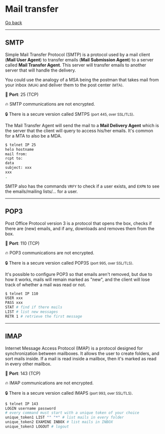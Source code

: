 # Mail transfer

[Go back](../index.md)

<hr class="sep-both">

## SMTP

<div class="row row-cols-md-2"><div>

Simple Mail Transfer Protocol (SMTP) is a protocol used by a mail client (**Mail User Agent**) to transfer emails (**Mail Submission Agent**) to a server called **Mail Transfer Agent**. This server will transfer emails to another server that will handle the delivery.

You could use the analogy of a MSA being the postman that takes mail from your inbox <small>(MUA)</small> and deliver them to the post center <small>(MTA)</small>.

🐊️ **Port**: 25 (TCP)

🔥 SMTP communications are not encrypted.

🔒 There is a secure version called SMTPS <small>(port 445, over SSL/TLS)</small>.

The Mail Transfer Agent will send the mail to a **Mail Delivery Agent** which is the server that the client will query to access his/her emails. It's common for a MTA to also be a MDA.
</div><div>

```bash
$ telnet IP 25
helo hostname
mail from:
rcpt to:
data
subject: xxx
xxx
.
```

SMTP also has the commands `VRFY` to check if a user exists, and `EXPN` to see the emails/mailing lists/... for a user.
</div></div>

<hr class="sep-both">

## POP3

<div class="row row-cols-md-2"><div>

Post Office Protocol version 3 is a protocol that opens the box, checks if there are (new) emails, and if any, downloads and removes them from the box.

🐊️ **Port**: 110 (TCP)

🔥 POP3 communications are not encrypted.

🔒 There is a secure version called POP3S <small>(port 995, over SSL/TLS)</small>.

It's possible to configure POP3 so that emails aren't removed, but due to how it works, mails will remain marked as "new", and the client will lose track of whether a mail was read or not.
</div><div>

```bash
$ telnet IP 110
USER xxx
PASS xxx
STAT # find if there mails
LIST # list new messages
RETR 1 # retrieve the first message
```
</div></div>

<hr class="sep-both">

## IMAP

<div class="row row-cols-md-2"><div>

Internet Message Access Protocol (IMAP) is a protocol designed for synchronization between mailboxes. It allows the user to create folders, and sort mails inside. If a mail is read inside a mailbox, then it's marked as read in every other mailbox.

🐊️ **Port**: 143 (TCP)

🔥 IMAP communications are not encrypted.

🔒 There is a secure version called IMAPS <small>(port 993, over SSL/TLS)</small>.
</div><div>

```bash
$ telnet IP 143
LOGIN username password
# every command must start with a unique token of your choice
unique_token1 LIST "" "*" # list mails in every folder
unique_token2 EXAMINE INBOX # list mails in INBOX
unique_token3 LOGOUT # logout
```
</div></div>